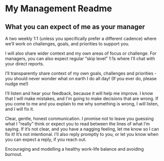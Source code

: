 # My Management Readme


## What you can expect of me as your manager

A two weekly 1:1 (unless you specifically prefer a different cadence) where we’ll work on challenges, goals, and priorities to support you.

I will also share wider context and my own areas of focus or challenge. For managers, you can also expect regular “skip level” 1:1s where I’ll chat with your direct reports. 

I’ll transparently share context of my own goals, challenges and priorities - you should never wonder what on earth I do all day! (If you ever do, please nudge me!)

I’ll listen and hear your feedback, because it will help me improve. I know that I will make mistakes, and I'm going to make decisions that are wrong. If you come to me and you explain to me why something is wrong, I will listen, and I will fix it.

Clear, gentle, honest communication. I promise not to leave you guessing what I “really” think or expect you to read between the lines of what I’m saying. If it’s not clear, and you have a nagging feeling, let me know so I can fix it! It’s not intentional. I’ll also reply promptly to you, or let you know when you can expect a reply, if you reach out. 

Encouraging and modelling a healthy work-life balance and avoiding burnout.

